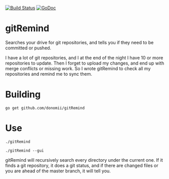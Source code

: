 [![Build Status](https://travis-ci.org/donomii/gitRemind.svg?branch=master)](https://travis-ci.org/donomii/gitRemind) [![GoDoc](https://godoc.org/github.com/donomii/gitRemind?status.svg)](https://godoc.org/github.com/donomii/gitRemind)

# gitRemind
Searches your drive for git repositories, and tells you if they need to be committed or pushed.

I have a lot of git repositories, and I at the end of the night I have 10 or more repositories to update.  Then I forget to upload my changes, and end up with merge conflicts or missing work.  So I wrote gitRemind to check all my repositories and remind me to sync them.

# Building

    go get github.com/donomii/gitRemind

# Use

    ./gitRemind
    
    ./gitRemind --gui

gitRemind will recursively search every directory under the current one.  If it finds a git repository, it does a git status, and if there are changed files or you are ahead of the master branch, it will tell you.
